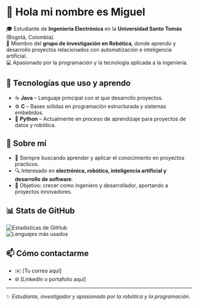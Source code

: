 # 👋 Hola mi nombre es Miguel

🎓 Estudiante de **Ingeniería Electrónica** en la **Universidad Santo Tomás** (Bogotá, Colombia).  
🤖 Miembro del **grupo de investigación en Robótica**, donde aprendo y desarrollo proyectos relacionados con automatización e inteligencia artificial.  
💻 Apasionado por la programación y la tecnología aplicada a la ingeniería.  

## 🚀 Tecnologías que uso y aprendo
- ☕ **Java** – Lenguaje principal con el que desarrollo proyectos.  
- ⚙️ **C** – Bases sólidas en programación estructurada y sistemas embebidos.  
- 🐍 **Python** – Actualmente en proceso de aprendizaje para proyectos de datos y robótica.  

## 📌 Sobre mí
- 📖 Siempre buscando aprender y aplicar el conocimiento en proyectos prácticos.  
- 🔍 Interesado en **electrónica, robótica, inteligencia artificial y desarrollo de software**.  
- 🎯 Objetivo: crecer como ingeniero y desarrollador, aportando a proyectos innovadores.  

## 📊 Stats de GitHub
![Estadísticas de GitHub](https://github-readme-stats.vercel.app/api?username=MiguelCaro06&show_icons=true&theme=tokyonight)  
![Lenguajes más usados](https://github-readme-stats.vercel.app/api/top-langs/?username=MiguelCaro06&layout=compact&theme=tokyonight)  

## 📫 Cómo contactarme
- ✉️ [Tu correo aquí]  
- 🌐 [LinkedIn o portafolio aquí]  

---

✨ *Estudiante, investigador y apasionado por la robótica y la programación.*  
